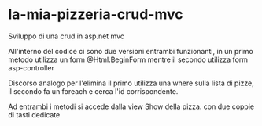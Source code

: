 # la-mia-pizzeria-crud-mvc
Sviluppo di una crud in asp.net  mvc

All'interno del codice ci sono due versioni entrambi funzionanti, in un primo metodo utilizza un form @Html.BeginForm 
mentre il secondo utilizza form asp-controller 

Discorso analogo per l'elimina il primo utilizza una where sulla lista di pizze, 
il secondo fa un foreach e cerca l'id corrispondente. 

Ad entrambi i metodi si accede dalla view Show della pizza. con due coppie di tasti dedicate
